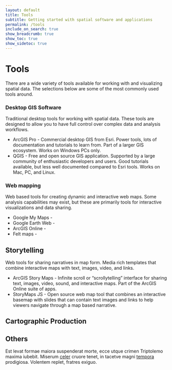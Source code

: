 ```yaml
---
layout: default
title: Tools
subtitle: Getting started with spatial software and applications
permalink: /tools
include_on_search: true
show_breadcrumb: true
show_toc: true
show_sidetoc: true
---
```


# Tools

There are a wide variety of tools available for working with and visualizing spatial data. The selections below are some of the most commonly used tools around.

### Desktop GIS Software

Traditional desktop tools for working with spatial data. These tools are designed to allow you to have full control over complex data and analysis workflows.

- ArcGIS Pro - Commercial desktop GIS from Esri. Power tools, lots of documentation and tutorials to learn from. Part of a larger GIS ecosystem. Works on Windows PCs only.
- QGIS - Free and open source GIS application. Supported by a large community of enthusiastic developers and users. Good tutorials available, but less well documented compared to Esri tools. Works on Mac, PC, and Linux.

### Web mapping

Web based tools for creating dynamic and interactive web maps. Some analysis capabilities may exist, but these are primarily tools for interactive visualizations and data sharing.

- Google My Maps -
- Google Earth Web -
- ArcGIS Online -
- Felt maps -

## Storytelling

Web tools for sharing narratives in map form. Media rich templates that combine interactive maps with text, images, video, and links.

- ArcGIS Story Maps - Infinite scroll or “scrollytelling” interface for sharing text, images, video, sound, and interactive maps. Part of the ArcGIS Online suite of apps.
- StoryMaps JS - Open source web map tool that combines an interactive basemap with slides that can contain text images and links to help viewers navigate through a map based narrative.

## Cartographic Production





## Others

Est levat formae maiora suspenderat morte, ecce utque crimen Triptolemo maxima
iubebit. Miserum [celer](http://falliturpars.com/tamen.aspx) cruore tenet, in
tacetve magni [tempora](http://virgo.org/) prodigiosa. Volentem replet, fratres
exiguo.
